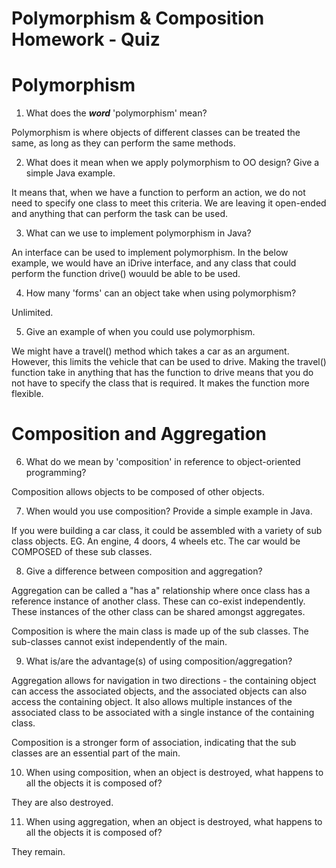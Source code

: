 # Polymorphism & Composition Homework - Quiz

# Polymorphism

1. What does the ___word___ 'polymorphism' mean?

Polymorphism is where objects of different classes can be treated the same, as long as they can perform the same methods. 

2. What does it mean when we apply polymorphism to OO design? Give a simple Java example.

It means that, when we have a function to perform an action, we do not need to specify one class to meet this criteria. We are leaving it open-ended and anything that can perform the task can be used.

3. What can we use to implement polymorphism in Java?

An interface can be used to implement polymorphism. In the below example, we would have an iDrive interface, and any class that could perform the function drive() wouuld be able to be used. 

4. How many 'forms' can an object take when using polymorphism?

Unlimited.

5. Give an example of when you could use polymorphism.

We might have a travel() method which takes a car as an argument. However, this limits the vehicle that can be used to drive. Making the travel() function take in anything that has the function to drive means that you do not have to specify the class that is required. It makes the function more flexible. 


# Composition and Aggregation

6. What do we mean by 'composition' in reference to object-oriented programming?

Composition allows objects to be composed of other objects.

7. When would you use composition? Provide a simple example in Java.

If you were building a car class, it could be assembled with a variety of sub class objects. EG. An engine, 4 doors, 4 wheels etc. The car would be COMPOSED of these sub classes.

8. Give a difference between composition and aggregation?

Aggregation can be called a "has a" relationship where once class has a reference instance of another class. These can co-exist independently. These instances of the other class can be shared amongst aggregates. 

Composition is where the main class is made up of the sub classes. The sub-classes cannot exist independently of the main. 

9. What is/are the advantage(s) of using composition/aggregation?

Aggregation allows for navigation in two directions - the containing object can access the associated objects, and the associated objects can also access the containing object. It also allows multiple instances of the associated class to be associated with a single instance of the containing class.

Composition is a stronger form of association, indicating that the sub classes are an essential part of the main. 

10. When using composition, when an object is destroyed, what happens to all the objects it is composed of?

They are also destroyed. 

11. When using aggregation, when an object is destroyed, what happens to all the objects it is composed of?

They remain. 